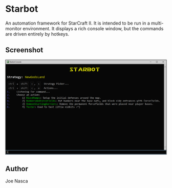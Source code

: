 # Starbot
An automation framework for StarCraft II.  It is intended to be run in a multi-monitor environment.  It displays a rich console window, but the commands are driven entirely by hotkeys.

## Screenshot
![Sample image](./screenshot.png "Screenshot")

## Author
Joe Nasca
